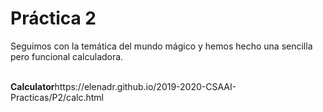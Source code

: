 # Práctica 2
Seguimos con la temática del mundo mágico y hemos hecho una sencilla pero funcional calculadora.

<br>
<b>Calculator</b>https://elenadr.github.io/2019-2020-CSAAI-Practicas/P2/calc.html
